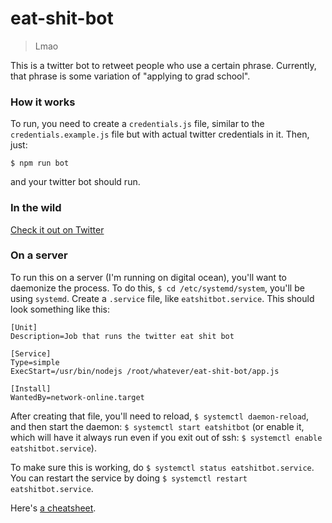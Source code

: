 # eat-shit-bot
> Lmao

This is a twitter bot to retweet people who use a certain phrase. Currently, that phrase is some variation of "applying to grad school".

### How it works

To run, you need to create a `credentials.js` file, similar to the `credentials.example.js` file but with actual twitter credentials in it. Then, just:


```
$ npm run bot
```

and your twitter bot should run.

### In the wild

[Check it out on Twitter](https://twitter.com/gradschoolbot)


### On a server

To run this on a server (I'm running on digital ocean), you'll want to daemonize the process. To do this, `$ cd /etc/systemd/system`, you'll be using `systemd`. Create a `.service` file, like `eatshitbot.service`. This should look something like this:

```
[Unit]
Description=Job that runs the twitter eat shit bot

[Service]
Type=simple
ExecStart=/usr/bin/nodejs /root/whatever/eat-shit-bot/app.js

[Install]
WantedBy=network-online.target
```

After creating that file, you'll need to reload, `$ systemctl daemon-reload`, and then start the daemon: `$ systemctl start eatshitbot` (or enable it, which will have it always run even if you exit out of ssh: `$ systemctl enable eatshitbot.service`).

To make sure this is working, do `$ systemctl status eatshitbot.service`. You can restart the service by doing `$ systemctl restart eatshitbot.service`.

Here's [a cheatsheet](http://www.ethicalhackx.com/systemd-cheat-sheet-linux/).
